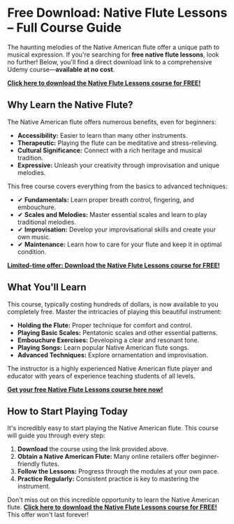 # Free Download: Native Flute Lessons – Full Course Guide

The haunting melodies of the Native American flute offer a unique path to musical expression. If you're searching for **free native flute lessons**, look no further! Below, you'll find a direct download link to a comprehensive Udemy course—**available at no cost**.

[**Click here to download the Native Flute Lessons course for FREE!**](https://udemywork.com/native-flute-lessons)

## Why Learn the Native Flute?

The Native American flute offers numerous benefits, even for beginners:

*   **Accessibility:** Easier to learn than many other instruments.
*   **Therapeutic:** Playing the flute can be meditative and stress-relieving.
*   **Cultural Significance:** Connect with a rich heritage and musical tradition.
*   **Expressive:** Unleash your creativity through improvisation and unique melodies.

This free course covers everything from the basics to advanced techniques:

*   ✔ **Fundamentals:** Learn proper breath control, fingering, and embouchure.
*   ✔ **Scales and Melodies:** Master essential scales and learn to play traditional melodies.
*   ✔ **Improvisation:** Develop your improvisational skills and create your own music.
*   ✔ **Maintenance:** Learn how to care for your flute and keep it in optimal condition.

[**Limited-time offer: Download the Native Flute Lessons course for FREE!**](https://udemywork.com/native-flute-lessons)

## What You'll Learn

This course, typically costing hundreds of dollars, is now available to you completely free. Master the intricacies of playing this beautiful instrument:

*   **Holding the Flute:** Proper technique for comfort and control.
*   **Playing Basic Scales:** Pentatonic scales and other essential patterns.
*   **Embouchure Exercises:** Developing a clear and resonant tone.
*   **Playing Songs:** Learn popular Native American flute songs.
*   **Advanced Techniques:** Explore ornamentation and improvisation.

The instructor is a highly experienced Native American flute player and educator with years of experience teaching students of all levels.

[**Get your free Native Flute Lessons course here now!**](https://udemywork.com/native-flute-lessons)

## How to Start Playing Today

It's incredibly easy to start playing the Native American flute. This course will guide you through every step:

1.  **Download** the course using the link provided above.
2.  **Obtain a Native American Flute:** Many online retailers offer beginner-friendly flutes.
3.  **Follow the Lessons:** Progress through the modules at your own pace.
4.  **Practice Regularly:** Consistent practice is key to mastering the instrument.

Don't miss out on this incredible opportunity to learn the Native American flute. **[Click here to download the Native Flute Lessons course for FREE!](https://udemywork.com/native-flute-lessons)** This offer won't last forever!
